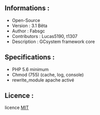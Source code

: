 ﻿Informations :
-----------

* Open-Source
* Version : 3.1 Bêta
* Author : Fabsgc
* Contributors : Lucas5190, t1307
* Description : GCsystem framework core

Specifications :
-----------

* PHP 5.6 minimum
* Chmod (755) (cache, log, console)
* rewrite_module apache activé

Licence :
-----------

licence [MIT](http://opensource.org/licenses/MIT)
